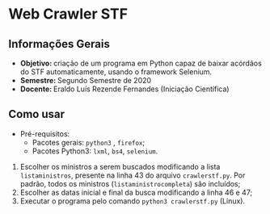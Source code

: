 # Web Crawler STF

## Informações Gerais
* <b> Objetivo: </b> criação de um programa em Python capaz de baixar acórdãos do STF automaticamente, usando o framework Selenium.
* <b> Semestre: </b> Segundo Semestre de 2020
* <b> Docente: </b> Eraldo Luís Rezende Fernandes (Iniciação Científica)

## Como usar
* Pré-requisitos: 
    - Pacotes gerais: `python3` , `firefox`;
    - Pacotes Python3: `lxml`, `bs4`, `selenium`.
1. Escolher os ministros a serem buscados modificando a lista `listaministros`, presente na linha 43 do arquivo `crawlerstf.py`. Por padrão, todos os ministros (`listaministrocompleta`) são incluídos;
2. Escolher as datas inicial e final da busca modificando a linha 46 e 47;
3. Executar o programa pelo comando `python3 crawlerstf.py` (Linux).
